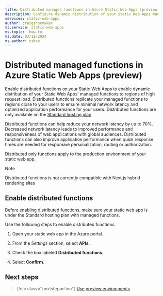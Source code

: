 ```yaml
---
title: Distributed managed functions in Azure Static Web Apps (preview)
description: Configure dynamic distribution of your Static Web Apps managed functions to high request load regions.
services: static-web-apps
author: craigshoemaker
ms.service: static-web-apps
ms.topic:  how-to
ms.date: 03/12/2024
ms.author: cshoe
---
```


# Distributed managed functions in Azure Static Web Apps (preview)

Enable distributed functions on your Static Web Apps to enable dynamic distribution of your Static Web Apps' managed functions to regions of high request load. Distributed functions replicate your managed functions 
to regions close to your users to ensure minimal network latency and optimized application performance for your users. Distributed functions are only available on the [Standard hosting plan](plans.md).


Distributed functions can help reduce your network latency by up to 70%. Decreased network latency leads to improved performance and responsiveness of web applications with global audiences. Distributed functions can also improve application performance when quick response times are needed for responsive personalization, routing or authorization. 

Distributed only functions apply to the production environment of your static web app.

> [!NOTE]
> Distributed functions is not currently compatible with Next.js hybrid rendering sites

## Enable distributed functions

Before enabling distributed functions, make sure your static web app is under the Standard hosting plan with managed functions.

Use the following steps to enable distributed functions.

1. Open your static web app in the Azure portal.
   
1. From the *Settings* section, select **APIs**.

1. Check the box labeled **Distributed functions**.

1. Select **Confirm**.

## Next steps

> [!div class="nextstepaction"]
> [Use preview environments](preview-environments.md)

